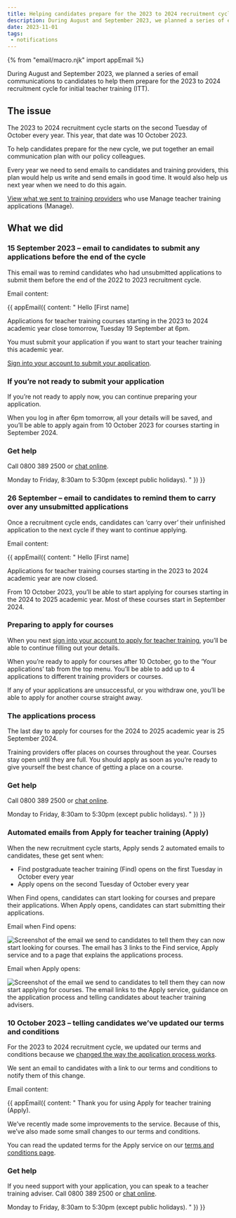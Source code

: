 ```yaml
---
title: Helping candidates prepare for the 2023 to 2024 recruitment cycle
description: During August and September 2023, we planned a series of email communications to candidates to help them prepare for the 2023 to 2024 recruitment cycle for initial teacher training (ITT).
date: 2023-11-01
tags:
 - notifications
---
```


{% from "email/macro.njk" import appEmail %}

During August and September 2023, we planned a series of email communications to candidates to help them prepare for the 2023 to 2024 recruitment cycle for initial teacher training (ITT).

## The issue

The 2023 to 2024 recruitment cycle starts on the second Tuesday of October every year. This year, that date was 10 October 2023.

To help candidates prepare for the new cycle, we put together an email communication plan with our policy colleagues.

Every year we need to send emails to candidates and training providers, this plan would help us write and send emails in good time. It would also help us next year when we need to do this again.

[View what we sent to training providers](/manage-teacher-training-applications/end-of-recruitment-cycle-emails) who use Manage teacher training applications (Manage).

## What we did

### 15 September 2023 – email to candidates to submit any applications before the end of the cycle

This email was to remind candidates who had unsubmitted applications to submit them before the end of the 2022 to 2023 recruitment cycle.

Email content:

{{ appEmail({
  content: "
Hello [First name]

Applications for teacher training courses starting in the 2023 to 2024 academic year close tomorrow, Tuesday 19 September at 6pm.

You must submit your application if you want to start your teacher training this academic year.

[Sign into your account to submit your application](https://www.apply-for-teacher-training.service.gov.uk/candidate/account).

### If you’re not ready to submit your application

If you’re not ready to apply now, you can continue preparing your application.

When you log in after 6pm tomorrow, all your details will be saved, and you’ll be able to apply again from 10 October 2023 for courses starting in September 2024.

### Get help

Call 0800 389 2500 or [chat online](https://getintoteaching.education.gov.uk/help-and-support).

Monday to Friday, 8:30am to 5:30pm (except public holidays).
" }) }}

### 26 September – email to candidates to remind them to carry over any unsubmitted applications

Once a recruitment cycle ends, candidates can ‘carry over’ their unfinished application to the next cycle if they want to continue applying.

Email content:

{{ appEmail({
  content: "
Hello [First name]

Applications for teacher training courses starting in the 2023 to 2024 academic year are now closed.

From 10 October 2023, you’ll be able to start applying for courses starting in the 2024 to 2025 academic year. Most of these courses start in September 2024.

### Preparing to apply for courses

When you next [sign into your account to apply for teacher training](https://www.apply-for-teacher-training.service.gov.uk/candidate/account), you’ll be able to continue filling out your details.

When you’re ready to apply for courses after 10 October, go to the ‘Your applications’ tab from the top menu. You’ll be able to add up to 4 applications to different training providers or courses.

If any of your applications are unsuccessful, or you withdraw one, you’ll be able to apply for another course straight away.

### The applications process

The last day to apply for courses for the 2024 to 2025 academic year is 25 September 2024.

Training providers offer places on courses throughout the year. Courses stay open until they are full. You should apply as soon as you’re ready to give yourself the best chance of getting a place on a course.

### Get help

Call 0800 389 2500 or [chat online](https://getintoteaching.education.gov.uk/help-and-support).

Monday to Friday, 8:30am to 5:30pm (except public holidays).
" }) }}

### Automated emails from Apply for teacher training (Apply)

When the new recruitment cycle starts, Apply sends 2 automated emails to candidates, these get sent when:

- Find postgraduate teacher training (Find) opens on the first Tuesday in October every year
- Apply opens on the second Tuesday of October every year

When Find opens, candidates can start looking for courses and prepare their applications. When Apply opens, candidates can start submitting their applications.

Email when Find opens:

![Screenshot of the email we send to candidates to tell them they can now start looking for courses. The email has 3 links to the Find service, Apply service and to a page that explains the applications process.](find_open_email.png)

Email when Apply opens:

![Screenshot of the email we send to candidates to tell them they can now start applying for courses. The email links to the Apply service, guidance on the application process and telling candidates about teacher training advisers.](apply-open-email.png)

### 10 October 2023 – telling candidates we’ve updated our terms and conditions

For the 2023 to 2024 recruitment cycle, we updated our terms and conditions because we [changed the way the application process works](/apply-for-teacher-training/changing-application-process).

We sent an email to candidates with a link to our terms and conditions to notify them of this change.

Email content:

{{ appEmail({
  content: "
Thank you for using Apply for teacher training (Apply).

We’ve recently made some improvements to the service. Because of this, we’ve also made some small changes to our terms and conditions.

You can read the updated terms for the Apply service on our [terms and conditions page](https://www.apply-for-teacher-training.service.gov.uk/candidate/terms-of-use).

### Get help

If you need support with your application, you can speak to a teacher training adviser. Call 0800 389 2500 or [chat online](https://getintoteaching.education.gov.uk/help-and-support).

Monday to Friday, 8:30am to 5:30pm (except public holidays).
" }) }}
